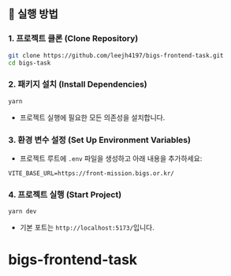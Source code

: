 ## 🚀 실행 방법

### 1. **프로젝트 클론 (Clone Repository)**

```bash
git clone https://github.com/leejh4197/bigs-frontend-task.git
cd bigs-task
```

### 2. **패키지 설치 (Install Dependencies)**

```bash
yarn
```

- 프로젝트 실행에 필요한 모든 의존성을 설치합니다.

### 3. **환경 변수 설정 (Set Up Environment Variables)**

- 프로젝트 루트에 `.env` 파일을 생성하고 아래 내용을 추가하세요:

```env
VITE_BASE_URL=https://front-mission.bigs.or.kr/
```

### 4. **프로젝트 실행 (Start Project)**

```bash
yarn dev
```

- 기본 포트는 `http://localhost:5173/`입니다.
# bigs-frontend-task
